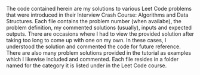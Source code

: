 The code contained herein are my solutions to various Leet Code problems that were introduced in their Interview Crash Course: Algorithms and Data Structures.
Each file contains the problem number (when availabe), the problem definition, my commented solutions (usually), inputs and expected outputs. There are occasions where I had to view the provided solution after taking too long to come up with one on my own. In these cases, I understood the solution and commented the code for future reference. There are also many problem solutions provided in the tutorial as examples which I likewise included and commented.
Each file resides in a folder named for the category it is listed under in the Leet Code course.
